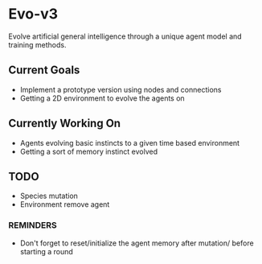 # Evo-v3

Evolve artificial general intelligence through a unique agent model and training methods.

## Current Goals

- Implement a prototype version using nodes and connections
- Getting a 2D environment to evolve the agents on

## Currently Working On

- Agents evolving basic instincts to a given time based environment
- Getting a sort of memory instinct evolved

## TODO

- Species mutation
- Environment remove agent



### REMINDERS

- Don't forget to reset/initialize the agent memory after mutation/ before starting a round
